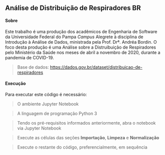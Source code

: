 ## Análise de Distribuição de Respiradores BR

#### Sobre

Este trabalho é uma produção dos acadêmicos de Engenharia de Software da Universidade Federal do Pampa _Campus_ Alegrete à disciplina de Introdução à Análise de Dados, ministrada pela Prof. Drª. Andréa Bordin. O foco desta produção é uma Análise sobre a Distruibuição de Respiradores pelo Ministério da Saúde nos meses de abril a novembro de 2020, durante a pandemia de COVID-19.

> Base de dados: <https://dados.gov.br/dataset/distribuicao-de-respiradores>

#### Execução

Para executar este código é necessário:

> O ambiente Jupyter Notebook

> A linguagem de programação Python 3

> Tendo os pré-requisitos informados anteriormente, abra o notebook via Jupyter Notebook

> Execute as células das seções **Importação**, **Limpeza** e **Normalização**

> Execute o restante do código, preferencialmente, em sequência
